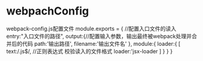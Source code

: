 # webpachConfig
webpack-config.js配置文件
module.exports = {
    //配置入口文件的读入
    entry:"入口文件的路径",
    output:{//配置输入参数，输出最终被webpack处理并合并后的代码
      path:'输出路径',
      filename:'输出文件名'
    },
      module:{
          loader:{
              [
                text:/\.js$/,  //正则表达式 校验读入的文件格式
                loader:'jsx-loader
              ]
          }
      }
}
